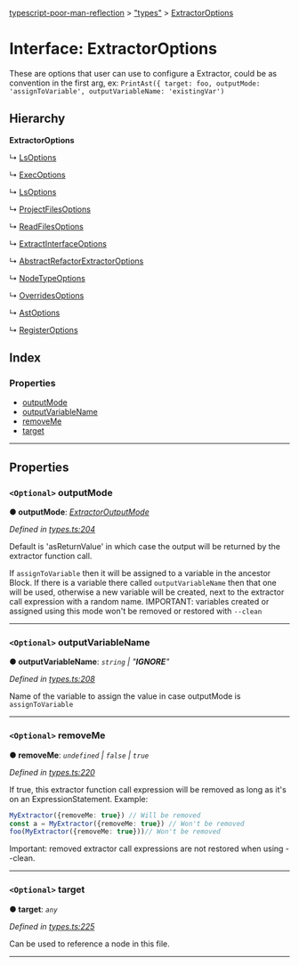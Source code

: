 [typescript-poor-man-reflection](../README.md) > ["types"](../modules/_types_.md) > [ExtractorOptions](../interfaces/_types_.extractoroptions.md)

# Interface: ExtractorOptions

These are options that user can use to configure a Extractor, could be as convention in the first arg, ex: `PrintAst({ target: foo, outputMode: 'assignToVariable', outputVariableName: 'existingVar')`

## Hierarchy

**ExtractorOptions**

↳  [LsOptions](_extractors_fs_cat_.lsoptions.md)

↳  [ExecOptions](_extractors_fs_exec_.execoptions.md)

↳  [LsOptions](_extractors_fs_ls_.lsoptions.md)

↳  [ProjectFilesOptions](_extractors_fs_projectfiles_.projectfilesoptions.md)

↳  [ReadFilesOptions](_extractors_fs_readfiles_.readfilesoptions.md)

↳  [ExtractInterfaceOptions](_extractors_source_extractinterface_.extractinterfaceoptions.md)

↳  [AbstractRefactorExtractorOptions](_extractors_source_abstractrefactorextractor_.abstractrefactorextractoroptions.md)

↳  [NodeTypeOptions](_extractors_source_nodetype_.nodetypeoptions.md)

↳  [OverridesOptions](_extractors_source_overrides_.overridesoptions.md)

↳  [AstOptions](_extractors_source_printast_.astoptions.md)

↳  [RegisterOptions](_extractors_core_register_.registeroptions.md)

## Index

### Properties

* [outputMode](_types_.extractoroptions.md#outputmode)
* [outputVariableName](_types_.extractoroptions.md#outputvariablename)
* [removeMe](_types_.extractoroptions.md#removeme)
* [target](_types_.extractoroptions.md#target)

---

## Properties

<a id="outputmode"></a>

### `<Optional>` outputMode

**● outputMode**: *[ExtractorOutputMode](../modules/_types_.md#extractoroutputmode)*

*Defined in [types.ts:204](https://github.com/cancerberoSgx/typescript-poor-man-reflection/blob/1ad456b/src/types.ts#L204)*

Default is 'asReturnValue' in which case the output will be returned by the extractor function call.

If `assignToVariable` then it will be assigned to a variable in the ancestor Block. If there is a variable there called `outputVariableName` then that one will be used, otherwise a new variable will be created, next to the extractor call expression with a random name. IMPORTANT: variables created or assigned using this mode won't be removed or restored with `--clean`

___
<a id="outputvariablename"></a>

### `<Optional>` outputVariableName

**● outputVariableName**: *`string` \| "__IGNORE__"*

*Defined in [types.ts:208](https://github.com/cancerberoSgx/typescript-poor-man-reflection/blob/1ad456b/src/types.ts#L208)*

Name of the variable to assign the value in case outputMode is `assignToVariable`

___
<a id="removeme"></a>

### `<Optional>` removeMe

**● removeMe**: *`undefined` \| `false` \| `true`*

*Defined in [types.ts:220](https://github.com/cancerberoSgx/typescript-poor-man-reflection/blob/1ad456b/src/types.ts#L220)*

If true, this extractor function call expression will be removed as long as it's on an ExpressionStatement. Example:

```ts
MyExtractor({removeMe: true}) // Will be removed
const a = MyExtractor({removeMe: true}) // Won't be removed
foo(MyExtractor({removeMe: true}))// Won't be removed
```

Important: removed extractor call expressions are not restored when using --clean.

___
<a id="target"></a>

### `<Optional>` target

**● target**: *`any`*

*Defined in [types.ts:225](https://github.com/cancerberoSgx/typescript-poor-man-reflection/blob/1ad456b/src/types.ts#L225)*

Can be used to reference a node in this file.

___


